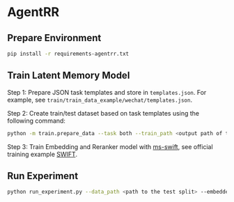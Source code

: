 # AgentRR

## Prepare Environment

```bash
pip install -r requirements-agentrr.txt
```

## Train Latent Memory Model

Step 1: Prepare JSON task templates and store in `templates.json`. For example, see `train/train_data_example/wechat/templates.json`. 

Step 2: Create train/test dataset based on task templates using the following command:

```bash
python -m train.prepare_data --task both --train_path <output path of the train split> --test_path <output path of the test split>
```

Step 3: Train Embedding and Reranker model with [ms-swift](https://github.com/modelscope/ms-swift), see official training example [SWIFT](https://github.com/QwenLM/Qwen3-Embedding/blob/main/docs/training/SWIFT.md).

## Run Experiment

```bash
python run_experiment.py --data_path <path to the test split> --embedder_path <path to the embedding model> --reranker_path <path to the reranker model> --ditribution <uniform/power_law>
```

